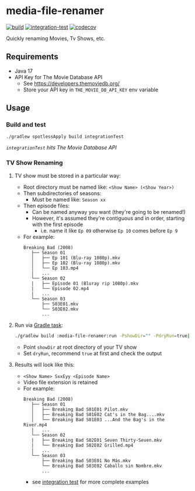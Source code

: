# media-file-renamer

[![build](https://github.com/will-molloy/media-file-renamer/workflows/build/badge.svg?branch=main&event=push)](https://github.com/will-molloy/media-file-renamer/actions?query=workflow%3Abuild)
[![integration-test](https://github.com/will-molloy/media-file-renamer/workflows/integration-test/badge.svg?branch=main&event=push)](https://github.com/will-molloy/media-file-renamer/actions?query=workflow%3Aintegration-test)
[![codecov](https://codecov.io/gh/will-molloy/media-file-renamer/branch/main/graph/badge.svg)](https://codecov.io/gh/will-molloy/media-file-renamer)

Quickly renaming Movies, Tv Shows, etc.

## Requirements

- Java 17
- API Key for The Movie Database API
    - See https://developers.themoviedb.org/
    - Store your API key in `THE_MOVIE_DB_API_KEY` env variable

## Usage

### Build and test

```
./gradlew spotlessApply build integrationTest
```

_`integrationTest` hits The Movie Database API_

### TV Show Renaming

1. TV show must be stored in a particular way:
    - Root directory must be named like: `<Show Name> (<Show Year>)`
    - Then subdirectories of seasons:
        - Must be named like: `Season xx`
    - Then episode files:
        - Can be named anyway you want (they're going to be renamed!)
        - However, it's assumed they're contiguous and in order, starting with the first episode
            - i.e. name it like `Ep 09` otherwise `Ep 10` comes before `Ep 9`
    - For example:
      ```
      Breaking Bad (2008)
         ├── Season 01
         │   ├── Ep 101 (Blu-ray 1080p).mkv
         │   ├── Ep 102 (Blu-ray 1080p).mkv
         │   └── Ep 103.mp4
         |   ...
         └── Season 02
         |   ├── Episode 01 (Bluray rip 1080p).mkv
         |   └── Episode 02.mp4
         |   ...
         └── Season 03
             ├── S03E01.mkv
             └── S03E02.mkv
             ...
      ```


2. Run via [Gradle task](media-file-renamer/build.gradle):
   ```bash
   ./gradlew build :media-file-renamer:run -PshowDir="" -PdryRun=true|false && pause || pause
   ```
    - Point `showDir` at root directory of your TV show
    - Set `dryRun`, recommend `true` at first and check the output


3. Results will look like this:
    - `<Show Name> SxxEyy <Episode Name>`
    - Video file extension is retained
    - For example:
      ```
      Breaking Bad (2008)
         ├── Season 01
         │   ├── Breaking Bad S01E01 Pilot.mkv
         │   ├── Breaking Bad S01E02 Cat's in the Bag....mkv
         │   └── Breaking Bad S01E03 ...And the Bag's in the River.mp4
         |   ...
         └── Season 02
         |   ├── Breaking Bad S02E01 Seven Thirty-Seven.mkv
         |   └── Breaking Bad S02E02 Grilled.mp4
         |   ...
         └── Season 03
             ├── Breaking Bad S03E01 No Más.mkv
             └── Breaking Bad S03E02 Caballo sin Nombre.mkv
             ...
      ```
      - see [integration test](media-file-renamer/src/integrationTest/java/com/willmolloy/media/tvshows/TvShowRenamerIntegrationTest.java) for more complete examples
